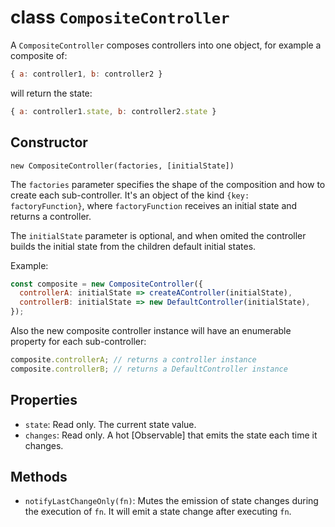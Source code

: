 # class `CompositeController`

A `CompositeController` composes controllers into one object, for example a
composite of:

```js
{ a: controller1, b: controller2 }
```

will return the state:

```js
{ a: controller1.state, b: controller2.state }
```

## Constructor

`new CompositeController(factories, [initialState])`

The `factories` parameter specifies the shape of the composition and how to
create each sub-controller. It's an object of the kind `{key: factoryFunction}`,
where `factoryFunction` receives an initial state and returns a controller.

The `initialState` parameter is optional, and when omited the controller builds
the initial state from the children default initial states.

Example:

```js
const composite = new CompositeController({
  controllerA: initialState => createAController(initialState),
  controllerB: initialState => new DefaultController(initialState),
});
```

Also the new composite controller instance will have an enumerable property for
each sub-controller:

```js
composite.controllerA; // returns a controller instance
composite.controllerB; // returns a DefaultController instance
```

## Properties

- `state`: Read only. The current state value.
- `changes`: Read only. A hot [Observable] that emits the state each time it
  changes.

## Methods

- `notifyLastChangeOnly(fn)`: Mutes the emission of state changes during the
  execution of `fn`. It will emit a state change after executing `fn`.
